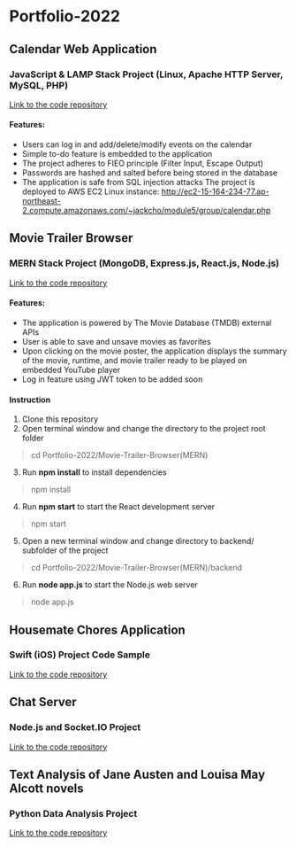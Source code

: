 # Portfolio-2022

## Calendar Web Application 
### JavaScript & LAMP Stack Project (Linux, Apache HTTP Server, MySQL, PHP)
[Link to the code repository](https://github.com/jackcho0301/Portfolio-2022/tree/master/Calendar(LAMP))
#### Features:
- Users can log in and add/delete/modify events on the calendar
- Simple to-do feature is embedded to the application
- The project adheres to FIEO principle (Filter Input, Escape Output)
- Passwords are hashed and salted before being stored in the database
- The application is safe from SQL injection attacks
The project is deployed to AWS EC2 Linux instance: http://ec2-15-164-234-77.ap-northeast-2.compute.amazonaws.com/~jackcho/module5/group/calendar.php


## Movie Trailer Browser
### MERN Stack Project (MongoDB, Express.js, React.js, Node.js)
[Link to the code repository](https://github.com/jackcho0301/Portfolio-2022/tree/master/Movie-Trailer-Browser(MERN))
#### Features:
- The application is powered by The Movie Database (TMDB) external APIs
- User is able to save and unsave movies as favorites
- Upon clicking on the movie poster, the application displays the summary of the movie, runtime, and movie trailer ready to be played on embedded YouTube player 
- Log in feature using JWT token to be added soon

#### Instruction
1. Clone this repository
2. Open terminal window and change the directory to the project root folder 
> cd Portfolio-2022/Movie-Trailer-Browser(MERN)
3. Run **npm install** to install dependencies
> npm install
4. Run **npm start** to start the React development server
> npm start
5. Open a new terminal window and change directory to backend/ subfolder of the project
> cd Portfolio-2022/Movie-Trailer-Browser(MERN)/backend
6. Run **node app.js** to start the Node.js web server
> node app.js


## Housemate Chores Application
### Swift (iOS) Project Code Sample
[Link to the code repository](https://github.com/jackcho0301/Portfolio-2022/tree/master/Housemate-Chores-App(Swift))





## Chat Server
### Node.js and Socket.IO Project
[Link to the code repository](https://github.com/jackcho0301/Portfolio-2022/tree/master/Chat-Server(Node.js))





## Text Analysis of Jane Austen and Louisa May Alcott novels
### Python Data Analysis Project
[Link to the code repository](https://github.com/jackcho0301/Portfolio-2022/tree/master/Text-Analysis(Python))




